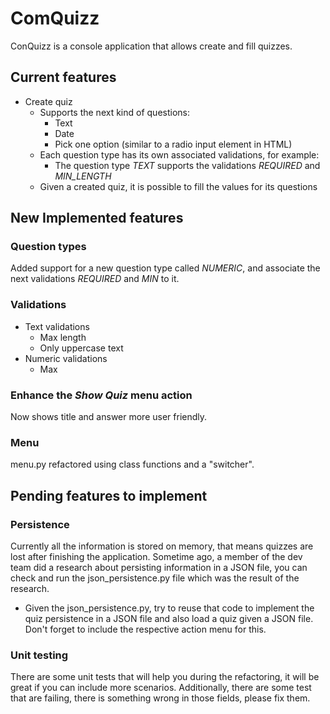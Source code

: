 # ComQuizz
ConQuizz is a console application that allows create and fill quizzes.
 
## Current features
 * Create quiz
   * Supports the next kind of questions:
     * Text
     * Date
     * Pick one option (similar to a radio input element in HTML)
   * Each question type has its own associated validations, for example:
     * The question type *TEXT* supports the validations *REQUIRED* and *MIN_LENGTH*
   * Given a created quiz, it is possible to fill the values for its questions   
 
## New Implemented features

### Question types
Added support for a new question type called *NUMERIC*, and associate the next validations *REQUIRED* and *MIN* to it. 

### Validations
   * Text validations
     * Max length
     * Only uppercase text
  * Numeric validations
     * Max

### Enhance the _Show Quiz_ menu action
Now shows title and answer more user friendly.  

### Menu
 menu.py refactored using class functions and a "switcher".

## Pending features to implement

### Persistence
Currently all the information is stored on memory, that means quizzes are lost after finishing the application. 
Sometime ago, a member of the dev team did a research about persisting information in a JSON file, you can check and run the json_persistence.py file which was the result of the research.
   * Given the json_persistence.py, try to reuse that code to implement the quiz persistence in a JSON file and also load a quiz given a JSON file.
   Don't forget to include the respective action menu for this.


### Unit testing
There are some unit tests that will help you during the refactoring, it will be great if you can include more scenarios. Additionally, there are some test that are failing, there is something wrong in those fields, please fix them.

